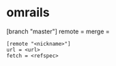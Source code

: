 omrails
=======
[branch "master"]
    remote = <nickname>
    merge = <remote-ref>

    [remote "<nickname>"]
    url = <url>
    fetch = <refspec>
